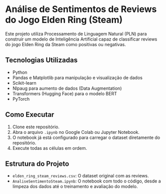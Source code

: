 # Análise de Sentimentos de Reviews do Jogo Elden Ring (Steam)

Este projeto utiliza Processamento de Linguagem Natural (PLN) para construir um modelo de Inteligência Artificial capaz de classificar reviews do jogo Elden Ring da Steam como positivas ou negativas.

## Tecnologias Utilizadas
- Python
- Pandas e Matplotlib para manipulação e visualização de dados
- Scikit-learn
- Nlpaug para aumento de dados (Data Augmentation)
- Transformers (Hugging Face) para o modelo BERT
- PyTorch

## Como Executar
1. Clone este repositório.
2. Abra o arquivo `.ipynb` no Google Colab ou Jupyter Notebook.
3. O notebook já está configurado para carregar o dataset diretamente do repositório.
4. Execute todas as células em ordem.

## Estrutura do Projeto
- `elden_ring_steam_reviews.csv`: O dataset original com as reviews.
- `AnaliseSentimentoSteam.ipynb`: O notebook com todo o código, desde a limpeza dos dados até o treinamento e avaliação do modelo.
